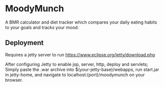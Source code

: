 # MoodyMunch

A BMR calculator and diet tracker which compares your daily eating habits to your goals and tracks your mood.

## Deployment

Requires a jetty server to run https://www.eclipse.org/jetty/download.php

After configuring Jetty to enable jsp, server, http, deploy and servlets; Simply paste the .war archive into $(your-jetty-base)/webapps, run start.jar in jetty-home, and navigate to localhost:(port)/moodymunch on your browser.
